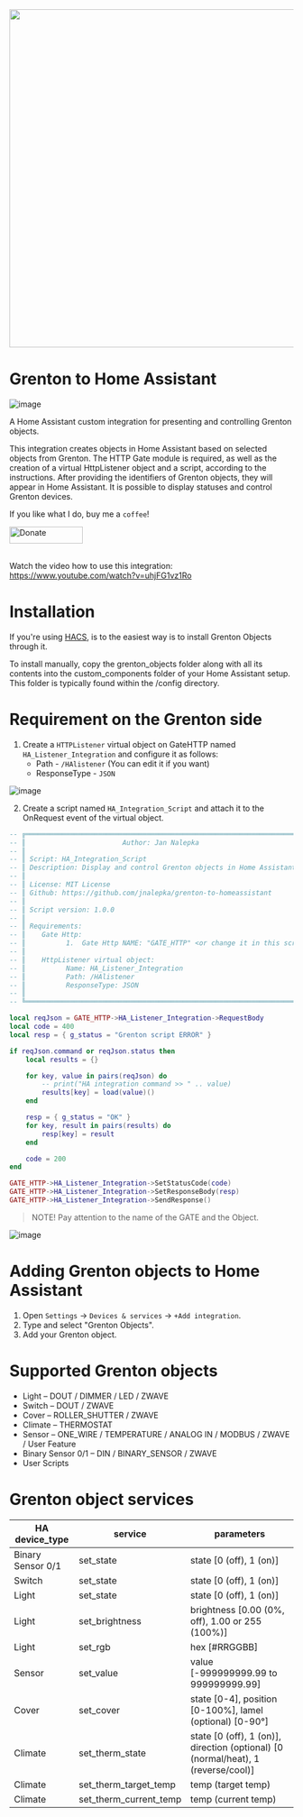 
<img src="https://github.com/user-attachments/assets/08571ca3-a9b2-404b-820f-dccc688f62e8" width="600"/>

# Grenton to Home Assistant


![image](https://github.com/user-attachments/assets/4cab82f8-548c-4b96-ae29-daaea8c5c11e)


A Home Assistant custom integration for presenting and controlling Grenton objects.

This integration creates objects in Home Assistant based on selected objects from Grenton. The HTTP Gate module is required, as well as the creation of a virtual HttpListener object and a script, according to the instructions. After providing the identifiers of Grenton objects, they will appear in Home Assistant. It is possible to display statuses and control Grenton devices.

If you like what I do, buy me a `coffee`!

<a href="https://tipply.pl/@jnalepka">
    <img src="https://img.shields.io/static/v1?label=Donate&message=%E2%9D%A4&logo=GitHub&color=%23fe8e86" alt="Donate" width="130" height="30">
</a>


<br>Watch the video how to use this integration: https://www.youtube.com/watch?v=uhjFG1vz1Ro

# Installation

If you're using [HACS](https://hacs.xyz/), is to the easiest way is to install Grenton Objects through it.

To install manually, copy the grenton_objects folder along with all its contents into the custom_components folder of your Home Assistant setup. This folder is typically found within the /config directory.


# Requirement on the Grenton side

1. Create a `HTTPListener` virtual object on GateHTTP named `HA_Listener_Integration` and configure it as follows:
   * Path - `/HAlistener` (You can edit it if you want)
   * ResponseType - `JSON`

  ![image](https://github.com/jnalepka/GrentonHomeAssistantIntegration/assets/70645322/1d69d9fc-95f3-4f89-90e3-588b8637ffad)

2. Create a script named `HA_Integration_Script` and attach it to the OnRequest event of the virtual object.

```lua
-- ╔═══════════════════════════════════════════════════════════════════════╗
-- ║                        Author: Jan Nalepka                            ║
-- ║                                                                       ║
-- ║ Script: HA_Integration_Script                                         ║
-- ║ Description: Display and control Grenton objects in Home Assistant.   ║
-- ║                                                                       ║
-- ║ License: MIT License                                                  ║
-- ║ Github: https://github.com/jnalepka/grenton-to-homeassistant          ║
-- ║                                                                       ║
-- ║ Script version: 1.0.0                                                 ║
-- ║                                                                       ║
-- ║ Requirements:                                                         ║
-- ║    Gate Http:                                                         ║
-- ║          1.  Gate Http NAME: "GATE_HTTP" <or change it in this script>║
-- ║                                                                       ║
-- ║    HttpListener virtual object:                                       ║
-- ║          Name: HA_Listener_Integration                                ║
-- ║          Path: /HAlistener                                            ║
-- ║          ResponseType: JSON                                           ║
-- ║                                                                       ║
-- ╚═══════════════════════════════════════════════════════════════════════╝

local reqJson = GATE_HTTP->HA_Listener_Integration->RequestBody
local code = 400
local resp = { g_status = "Grenton script ERROR" }

if reqJson.command or reqJson.status then
    local results = {}

    for key, value in pairs(reqJson) do
        -- print("HA integration command >> " .. value)
        results[key] = load(value)()
    end

    resp = { g_status = "OK" }
    for key, result in pairs(results) do
        resp[key] = result
    end

    code = 200
end

GATE_HTTP->HA_Listener_Integration->SetStatusCode(code)
GATE_HTTP->HA_Listener_Integration->SetResponseBody(resp)
GATE_HTTP->HA_Listener_Integration->SendResponse()
```

> NOTE! Pay attention to the name of the GATE and the Object.

![image](https://github.com/jnalepka/GrentonHomeAssistantIntegration/assets/70645322/25a94dee-a43a-4b32-a3f2-83c455652688)


# Adding Grenton objects to Home Assistant

1. Open `Settings` -> `Devices & services` -> `+Add integration`.
2. Type and select "Grenton Objects".
3. Add your Grenton object.

# Supported Grenton objects

- Light – DOUT / DIMMER / LED / ZWAVE
- Switch – DOUT / ZWAVE
- Cover – ROLLER_SHUTTER / ZWAVE
- Climate – THERMOSTAT
- Sensor – ONE_WIRE / TEMPERATURE / ANALOG IN / MODBUS / ZWAVE / User Feature
- Binary Sensor 0/1 – DIN / BINARY_SENSOR / ZWAVE
- User Scripts

# Grenton object services

| HA device_type                     |  service               | parameters                                        |
|------------------------------------|------------------------|---------------------------------------------------|
| Binary Sensor 0/1                  |  set_state             | state [0 (off), 1 (on)]                           |
| Switch                             |  set_state             | state [0 (off), 1 (on)]                           |
| Light                              |  set_state             | state [0 (off), 1 (on)]                           |
| Light                              |  set_brightness        | brightness [0.00 (0%, off), 1.00 or 255 (100%)]   |
| Light                              |  set_rgb               | hex [#RRGGBB]                                     |
| Sensor                             |  set_value             | value [-999999999.99 to 999999999.99]             |
| Cover                              |  set_cover             | state [0-4], position [0-100%], lamel (optional) [0-90°] |
| Climate                            |  set_therm_state       | state [0 (off), 1 (on)], direction (optional) [0 (normal/heat), 1 (reverse/cool)] |
| Climate                            |  set_therm_target_temp | temp (target temp)                                |
| Climate                            |  set_therm_current_temp | temp (current temp)                              |